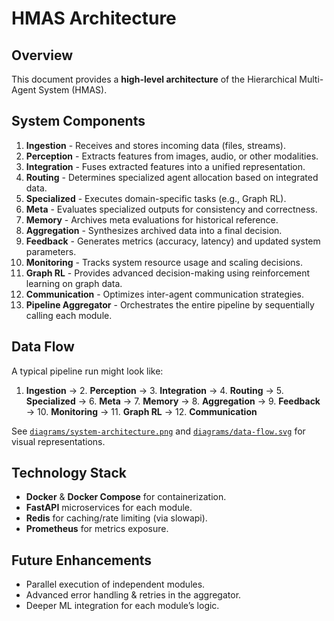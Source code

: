 # HMAS Architecture

## Overview
This document provides a **high-level architecture** of the Hierarchical Multi-Agent System (HMAS).

## System Components
1. **Ingestion** - Receives and stores incoming data (files, streams).
2. **Perception** - Extracts features from images, audio, or other modalities.
3. **Integration** - Fuses extracted features into a unified representation.
4. **Routing** - Determines specialized agent allocation based on integrated data.
5. **Specialized** - Executes domain-specific tasks (e.g., Graph RL).
6. **Meta** - Evaluates specialized outputs for consistency and correctness.
7. **Memory** - Archives meta evaluations for historical reference.
8. **Aggregation** - Synthesizes archived data into a final decision.
9. **Feedback** - Generates metrics (accuracy, latency) and updated system parameters.
10. **Monitoring** - Tracks system resource usage and scaling decisions.
11. **Graph RL** - Provides advanced decision-making using reinforcement learning on graph data.
12. **Communication** - Optimizes inter-agent communication strategies.
13. **Pipeline Aggregator** - Orchestrates the entire pipeline by sequentially calling each module.

## Data Flow
A typical pipeline run might look like:
1. **Ingestion** → 2. **Perception** → 3. **Integration** → 4. **Routing** → 5. **Specialized** → 6. **Meta** → 7. **Memory** → 8. **Aggregation** → 9. **Feedback** → 10. **Monitoring** → 11. **Graph RL** → 12. **Communication**

See [`diagrams/system-architecture.png`](./diagrams/system-architecture.png) and [`diagrams/data-flow.svg`](./diagrams/data-flow.svg) for visual representations.

## Technology Stack
- **Docker** & **Docker Compose** for containerization.
- **FastAPI** microservices for each module.
- **Redis** for caching/rate limiting (via slowapi).
- **Prometheus** for metrics exposure.

## Future Enhancements
- Parallel execution of independent modules.
- Advanced error handling & retries in the aggregator.
- Deeper ML integration for each module’s logic.

